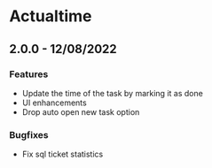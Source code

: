 # Actualtime

## 2.0.0 - 12/08/2022
### Features
- Update the time of the task by marking it as done
- UI enhancements
- Drop auto open new task option
### Bugfixes
- Fix sql ticket statistics